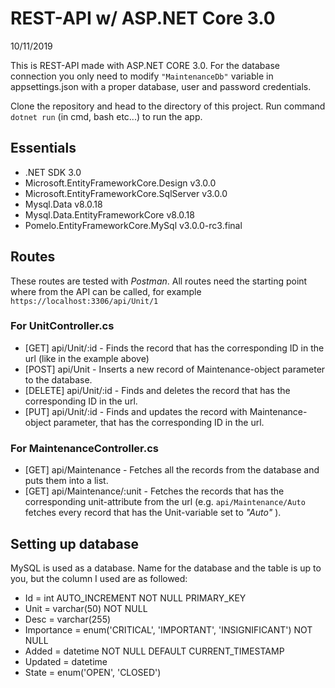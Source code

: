 # REST-API w/ ASP<span>.NET Core 3.0

10/11/2019

This is REST-API made with ASP<span>.NET CORE 3.0.
For the database connection you only need to modify ```"MaintenanceDb"```  variable in appsettings.json with a proper database, user and password credentials.

Clone the repository and head to the directory of this project. Run command ```dotnet run``` (in cmd, bash etc...) to run the app.

## Essentials
* .NET SDK 3.0
* Microsoft.EntityFrameworkCore.Design v3.0.0
* Microsoft.EntityFrameworkCore.SqlServer v3.0.0
* Mysql.Data v8.0.18
* Mysql.Data.EntityFrameworkCore v8.0.18
* Pomelo.EntityFrameworkCore.MySql v3.0.0-rc3.final

## Routes

These routes are tested with _Postman_. All routes need the starting point where from the API can be called, for example ```https://localhost:3306/api/Unit/1``` 

### For UnitController.cs
* [GET] api/Unit/:id - Finds the record that has the corresponding ID in the url (like in the example above)
* [POST] api/Unit - Inserts a new record of Maintenance-object parameter to the database.
* [DELETE] api/Unit/:id - Finds and deletes the record that has the corresponding ID in the url.
* [PUT] api/Unit/:id - Finds and updates the record with Maintenance-object parameter, that has the corresponding ID in the url.

### For MaintenanceController.cs
* [GET] api/Maintenance - Fetches all the records from the database and puts them into a list.
* [GET] api/Maintenance/:unit - Fetches the records that has the corresponding unit-attribute from the url (e.g. ```api/Maintenance/Auto``` fetches every record that has the Unit-variable set to _"Auto"_ ).

## Setting up database

MySQL is used as a database. Name for the database and the table is up to you, but the column I used are as followed:

* Id = int AUTO_INCREMENT NOT NULL PRIMARY_KEY
* Unit = varchar(50) NOT NULL
* Desc = varchar(255)
* Importance = enum('CRITICAL', 'IMPORTANT', 'INSIGNIFICANT') NOT NULL
* Added = datetime NOT NULL DEFAULT CURRENT_TIMESTAMP
* Updated = datetime
* State = enum('OPEN', 'CLOSED')
